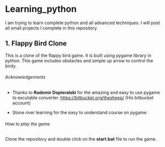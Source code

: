 # Learning_python
I am trying to learn complete python and all advanced techniques. I will post all small projects I complete in this repository.

## 1. Flappy Bird Clone
This is a clone of the flappy bird game. It is built using pygame library in python. This game includes obstacles and simple up arrow to control the birdy.

###### Acknowledgements
- Thanks to **Radomir Dopieralski** for the amazing and easy to use pygame to excutable converter.
https://bitbucket.org/thesheep/ (His bitbucket account)

- Stone river learning for the easy to understand course on pygame.

###### How to play the game
Clone the repository and double click on the **start.bat** file to run the game.
